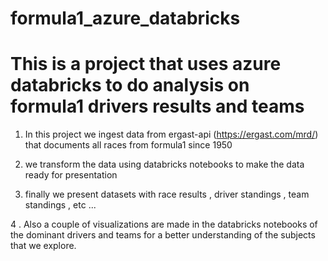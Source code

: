 # formula1_azure_databricks
# This is a project that uses azure databricks to do analysis on formula1 drivers results and teams 

1. In this project we ingest data from ergast-api (https://ergast.com/mrd/) that documents all races from formula1 since 1950

2. we transform the data using databricks notebooks to make the data ready for presentation 

3.  finally we present datasets with race results , driver standings , team standings , etc ...

4 . Also a couple of visualizations are made in the databricks notebooks of the dominant drivers and teams for a better understanding of the subjects that we explore.
